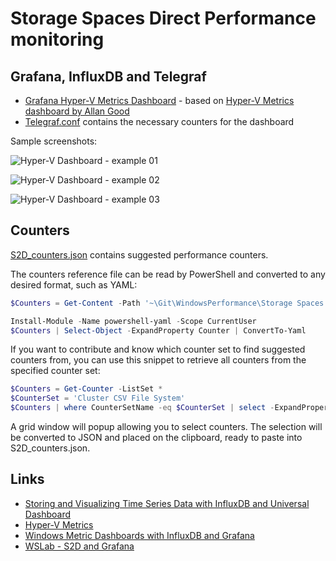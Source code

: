 # Storage Spaces Direct Performance monitoring

## Grafana, InfluxDB and Telegraf

- [Grafana Hyper-V Metrics Dashboard](https://github.com/janegilring/WindowsPerformance/blob/master/Storage%20Spaces%20Direct/Grafana/Hyper-V%20Metrics.json) - based on [Hyper-V Metrics dashboard by Allan Good](https://grafana.com/dashboards/2618)
- [Telegraf.conf](https://github.com/janegilring/WindowsPerformance/blob/master/Storage%20Spaces%20Direct/Telegraf/telegraf.conf) contains the necessary counters for the dashboard

Sample screenshots:

![Hyper-V Dashboard - example 01](/Images/Hyper-V_dashboard_01.png)

![Hyper-V Dashboard - example 02](/Images/Hyper-V_dashboard_02.png)

![Hyper-V Dashboard - example 03](/Images/Hyper-V_dashboard_03.png)

## Counters

[S2D_counters.json](https://github.com/janegilring/WindowsPerformance/blob/master/Storage%20Spaces%20Direct/Performance%20counters/S2D_counters.json) contains suggested performance counters.

The counters reference file can be read by PowerShell and converted to any desired format, such as YAML:

```powershell
$Counters = Get-Content -Path '~\Git\WindowsPerformance\Storage Spaces Direct\Performance counters\S2D_counters.json' | ConvertFrom-Json

Install-Module -Name powershell-yaml -Scope CurrentUser
$Counters | Select-Object -ExpandProperty Counter | ConvertTo-Yaml
```

If you want to contribute and know which counter set to find suggested counters from, you can use this snippet to retrieve all counters from the specified counter set:

```powershell
$Counters = Get-Counter -ListSet *
$CounterSet = 'Cluster CSV File System'
$Counters | where CounterSetName -eq $CounterSet | select -ExpandProperty Paths | select @{n='Counter';e={$_}},@{n='Suggested threshold';e={}},@{n='Comment';e={}} | Out-GridView -PassThru | ConvertTo-Json | clip
```

A grid window will popup allowing you to select counters. The selection will be converted to JSON and placed on the clipboard, ready to paste into S2D_counters.json.

## Links

- [Storing and Visualizing Time Series Data with InfluxDB and Universal Dashboard](https://poshtools.com/2018/12/06/storing-and-visualizing-time-series-data-with-influxdb-and-universal-dashboard/)
- [Hyper-V Metrics](https://grafana.com/dashboards/2618)
- [Windows Metric Dashboards with InfluxDB and Grafana](https://hodgkins.io/windows-metric-dashboards-with-influxdb-and-grafana)
- [WSLab - S2D and Grafana](https://github.com/Microsoft/WSLab/tree/master/Scenarios/S2D%20and%20Grafana)